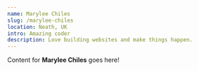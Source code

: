 ```yaml
---
name: Marylee Chiles
slug: /marylee-chiles
location: Neath, UK
intro: Amazing coder
description: Love building websites and make things happen.
---
```

Content for **Marylee Chiles** goes here!